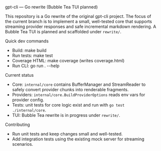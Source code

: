 gpt-cli — Go rewrite (Bubble Tea TUI planned)

This repository is a Go rewrite of the original gpt-cli project. The focus of the
current branch is to implement a small, well-tested core that supports streaming
provider responses and safe incremental markdown rendering. A Bubble Tea TUI is
planned and scaffolded under `rewrite/`.

Quick dev commands
- Build: make build
- Run tests: make test
- Coverage HTML: make coverage (writes coverage.html)
- Run CLI: go run . --help

Current status
- Core: `internal/core` contains BufferManager and StreamReader to safely convert
  provider chunks into renderable fragments.
- Providers: `internal/core.BuildProviderOptions` reads env vars for provider config.
- Tests: unit tests for core logic exist and run with `go test ./internal/core`.
- TUI: Bubble Tea rewrite is in progress under `rewrite/`.

Contributing
- Run unit tests and keep changes small and well-tested.
- Add integration tests using the existing mock server for streaming scenarios.

